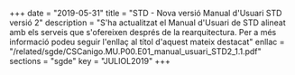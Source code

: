 +++
date        = "2019-05-31"
title       = "STD - Nova versió Manual d'Usuari STD versió 2"
description = "S'ha actualitzat el Manual d'Usuari de STD alineat amb els serveis que s'ofereixen després de la rearquitectura. Per a més informació podeu seguir l'enllaç al títol d'aquest mateix destacat"
enllac      = "/related/sgde/CSCanigo.MU.P00.E01_manual_usuari_STD2_1.1.pdf"
sections    = "sgde"
key         = "JULIOL2019"
+++
